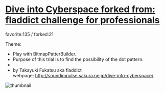 # [Dive into Cyberspace forked from: fladdict challenge for professionals](http://fl.corge.net/c/jEBd)

favorite:135 / forked:21

Theme:  
* Play with BitmapPatterBuilder.  
* Purpose of this trial is to find the possibility of the dot pattern.  
*  
* by Takayuki Fukatsu aka fladdict  
webpage; http://soundimpulse.sakura.ne.jp/dive-into-cyberspace/

![thumbnail](./thumbnail.jpg)
